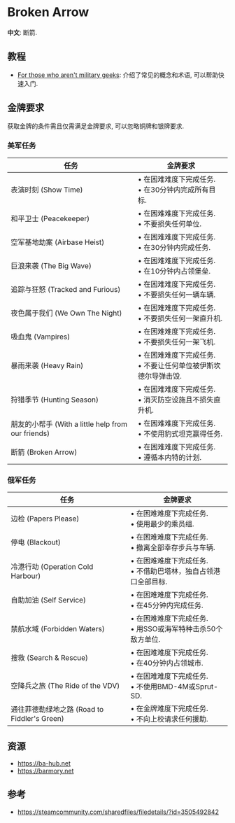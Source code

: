 # Broken Arrow

**中文**: 断箭.  

## 教程

- [For those who aren't military geeks](https://steamcommunity.com/sharedfiles/filedetails/?id=3501205842): 介绍了常见的概念和术语, 可以帮助快速入门.

## 金牌要求

获取金牌的条件需且仅需满足金牌要求, 可以忽略铜牌和银牌要求.

### 美军任务

| 任务                                               | 金牌要求                                                         |
|----------------------------------------------------|------------------------------------------------------------------|
| 表演时刻 (Show Time)                               | • 在困难难度下完成任务.<br>• 在30分钟内完成所有目标.             |
| 和平卫士 (Peacekeeper)                             | • 在困难难度下完成任务.<br>• 不要损失任何单位.                   |
| 空军基地劫案 (Airbase Heist)                       | • 在困难难度下完成任务.<br>• 在30分钟内完成任务.                 |
| 巨浪来袭 (The Big Wave)                            | • 在困难难度下完成任务.<br>• 在10分钟内占领堡垒.                 |
| 追踪与狂怒 (Tracked and Furious)                   | • 在困难难度下完成任务.<br>• 不要损失任何一辆车辆.               |
| 夜色属于我们 (We Own The Night)                    | • 在困难难度下完成任务.<br>• 不要损失任何一架直升机.             |
| 吸血鬼 (Vampires)                                  | • 在困难难度下完成任务.<br>• 不要损失任何一架飞机.               |
| 暴雨来袭 (Heavy Rain)                              | • 在困难难度下完成任务.<br>• 不要让任何单位被伊斯坎德尔导弹击毁. |
| 狩猎季节 (Hunting Season)                          | • 在困难难度下完成任务.<br>• 消灭防空设施且不损失直升机.         |
| 朋友的小帮手 (With a little help from our friends) | • 在困难难度下完成任务.<br>• 不使用豹式坦克赢得任务.             |
| 断箭 (Broken Arrow)                                | • 在困难难度下完成任务.<br>• 遵循本内特的计划.                   |

### 俄军任务

| 任务                                         | 金牌要求                                                        |
|----------------------------------------------|-----------------------------------------------------------------|
| 边检 (Papers Please)                         | • 在困难难度下完成任务.<br>• 使用最少的乘员组.                  |
| 停电 (Blackout)                              | • 在困难难度下完成任务.<br>• 撤离全部幸存步兵与车辆.            |
| 冷港行动 (Operation Cold Harbour)            | • 在困难难度下完成任务.<br>• 不借助巴塔林，独自占领港口全部目标. |
| 自助加油 (Self Service)                      | • 在困难难度下完成任务.<br>• 在45分钟内完成任务.                |
| 禁航水域 (Forbidden Waters)                  | • 在困难难度下完成任务.<br>• 用SSO或海军特种击杀50个敌方单位.   |
| 搜救 (Search & Rescue)                       | • 在困难难度下完成任务.<br>• 在40分钟内占领城市.                |
| 空降兵之旅 (The Ride of the VDV)             | • 在困难难度下完成任务.<br>• 不使用BMD-4M或Sprut-SD.            |
| 通往菲德勒绿地之路 (Road to Fiddler's Green) | • 在金牌难度下完成任务.<br>• 不向上校请求任何援助.              |

## 资源

- <https://ba-hub.net>
- <https://barmory.net>

## 参考

- <https://steamcommunity.com/sharedfiles/filedetails/?id=3505492842>
